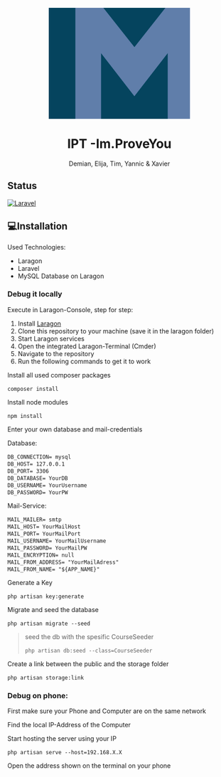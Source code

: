 <p align="center">
   <img align="center" src="./public/svg/logo.svg" height="250px">
</p>
<h1 align="center">
   IPT -Im.ProveYou
</h1>
<p align="center">
   Demian, Elija, Tim, Yannic & Xavier
</p>

## Status

[![Laravel](https://github.com/improveU/improveyou-website/actions/workflows/laravel.yml/badge.svg?branch=main)](https://github.com/improveU/improveyou-website/actions/workflows/laravel.yml)

## 💻Installation

Used Technologies:

* Laragon
* Laravel
* MySQL Database on Laragon

### Debug it locally

Execute in Laragon-Console, step for step:

1. Install [Laragon](https://laragon.org/download/index.html)
2. Clone this repository to your machine (save it in the laragon folder)
3. Start Laragon services
4. Open the integrated Laragon-Terminal (Cmder)
5. Navigate to the repository
6. Run the following commands to get it to work

Install all used composer packages

```
composer install
```

Install node modules

```
npm install
```

Enter your own database and mail-credentials

Database:

````
DB_CONNECTION= mysql
DB_HOST= 127.0.0.1
DB_PORT= 3306
DB_DATABASE= YourDB
DB_USERNAME= YourUsername
DB_PASSWORD= YourPW
````

Mail-Service:

````
MAIL_MAILER= smtp
MAIL_HOST= YourMailHost
MAIL_PORT= YourMailPort
MAIL_USERNAME= YourMailUsername
MAIL_PASSWORD= YourMailPW
MAIL_ENCRYPTION= null
MAIL_FROM_ADDRESS= "YourMailAdress"
MAIL_FROM_NAME= "${APP_NAME}"
````

Generate a Key

```
php artisan key:generate
```

Migrate and seed the database

```
php artisan migrate --seed
```

> seed the db with the spesific CourseSeeder
>
> ```
> php artisan db:seed --class=CourseSeeder
> ```

Create a link between the public and the storage folder

```
php artisan storage:link
```

### Debug on phone:

First make sure your Phone and Computer are on the same network

Find the local IP-Address of the Computer

Start hosting the server using your IP

```
php artisan serve --host=192.168.X.X
````

Open the address shown on the terminal on your phone
